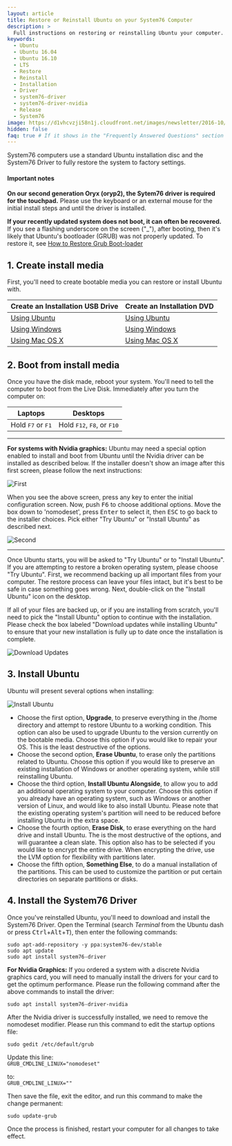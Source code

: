 ```yaml
---
layout: article
title: Restore or Reinstall Ubuntu on your System76 Computer
description: >
  Full instructions on restoring or reinstalling Ubuntu your computer.
keywords:
  - Ubuntu
  - Ubuntu 16.04
  - Ubuntu 16.10
  - LTS
  - Restore
  - Reinstall
  - Installation
  - Driver
  - system76-driver
  - system76-driver-nvidia
  - Release
  - System76
image: https://d1vhcvzji58n1j.cloudfront.net/images/newsletter/2016-10/16-c1f27f8de8.10.jpg
hidden: false
faq: true # If it shows in the "Frequently Answered Questions" section
---
```


System76 computers use a standard Ubuntu installation disc and the System76 Driver to fully restore the system to factory settings.

#### Important notes

**On our second generation Oryx (oryp2), the Sytem76 driver is required for the touchpad.**  Please use the keyboard or an external mouse for the initial install steps and until the driver is installed.

**If your recently updated system does not boot, it can often be recovered.**  If you see a flashing underscore on the screen ("\_"), after booting, then it's likely that Ubuntu's bootloader (GRUB) was not properly updated.  To restore it, see [How to Restore Grub Boot-loader](http://docs.system76.com/articles/grub)


## 1. Create install media

First, you'll need to create bootable media you can restore or install Ubuntu with.

Create an Installation USB Drive  | Create an Installation DVD
--------------------------------- | ---------------------------
[Using Ubuntu](http://www.ubuntu.com/download/desktop/create-a-usb-stick-on-ubuntu) | [Using Ubuntu](http://www.ubuntu.com/download/desktop/burn-a-dvd-on-ubuntu)
[Using Windows](http://www.ubuntu.com/download/desktop/create-a-usb-stick-on-windows) | [Using Windows](http://www.ubuntu.com/download/desktop/burn-a-dvd-on-windows)
[Using Mac OS X](http://www.ubuntu.com/download/desktop/create-a-usb-stick-on-mac-osx) | [Using Mac OS X](http://www.ubuntu.com/download/desktop/burn-a-dvd-on-mac-osx)


## 2. Boot from install media

Once you have the disk made, reboot your system.  You'll need to tell the computer to boot from the Live Disk.  Immediately after you turn the computer on:

Laptops                             | Desktops
----------------------------------- | ------------------------------------
Hold <kbd>F7</kbd> or <kbd>F1</kbd> | Hold <kbd>F12</kbd>, <kbd>F8</kbd>, or <kbd>F10</kbd>

---

**For systems with Nvidia graphics:** Ubuntu may need a special option enabled to install and boot from Ubuntu until the Nvidia driver can be installed as described below.  If the installer doesn't show an image after this first screen, please follow the next instructions:

![First](/images/restore/first.png)

When you see the above screen, press any key to enter the initial configuration screen.  Now, push <kbd>F6</kbd> to choose additional options.  Move the box down to 'nomodeset', press <kbd>Enter</kbd> to select it, then <kbd>ESC</kbd> to go back to the installer choices.  Pick either "Try Ubuntu" or "Install Ubuntu" as described next.

![Second](/images/restore/second.png)

---

Once Ubuntu starts, you will be asked to "Try Ubuntu" or to "Install Ubuntu".  If you are attempting to restore a broken operating system, please choose "Try Ubuntu".  First, we recommend backing up all important files from your computer.  The restore process can leave your files intact, but it's best to be safe in case something goes wrong.  Next, double-click on the "Install Ubuntu" icon on the desktop.

If all of your files are backed up, or if you are installing from scratch, you'll need to pick the "Install Ubuntu" option to continue with the installation.  Please check the box labeled "Download updates while installing Ubuntu" to ensure that your new installation is fully up to date once the installation is complete.

![Download Updates](/images/restore/updates.png)


## 3. Install Ubuntu

Ubuntu will present several options when installing:

![Install Ubuntu](/images/restore/install.png)

- Choose the first option, **Upgrade**, to preserve everything in the /home directory and attempt to restore Ubuntu to a working condition.  This option can also be used to upgrade Ubuntu to the version currently on the bootable media.  Choose this option if you would like to repair your OS.  This is the least destructive of the options.
- Choose the second option, **Erase Ubuntu**, to erase only the partitions related to Ubuntu.  Choose this option if you would like to preserve an existing installation of Windows or another operating system, while still reinstalling Ubuntu.
- Choose the third option, **Install Ubuntu Alongside**, to allow you to add an additional operating system to your computer.  Choose this option if you already have an operating system, such as Windows or another version of Linux, and would like to also install Ubuntu.  Please note that the existing operating system's partition will need to be reduced before installing Ubuntu in the extra space.
- Choose the fourth option, **Erase Disk**, to erase everything on the hard drive and install Ubuntu.  The is the most destructive of the options, and will guarantee a clean slate.  This option also has to be selected if you would like to encrypt the entire drive.  When encrypting the drive, use the LVM option for flexibility with partitions later.
- Choose the fifth option, **Something Else**, to do a manual installation of the partitions.  This can be used to customize the partition or put certain directories on separate partitions or disks.


## 4. Install the System76 Driver

Once you've reinstalled Ubuntu, you'll need to download and install the System76 Driver.  Open the Terminal (search _Terminal_ from the Ubuntu dash or press <kbd>Ctrl</kbd>+<kbd>Alt</kbd>+<kbd>T</kbd>), then enter the following commands:

```
sudo apt-add-repository -y ppa:system76-dev/stable
sudo apt update
sudo apt install system76-driver
```

**For Nvidia Graphics:** If you ordered a system with a discrete Nvidia graphics card, you will need to manually install the drivers for your card to get the optimum performance.  Please run the following command after the above commands to install the driver:

```
sudo apt install system76-driver-nvidia
```

After the Nvidia driver is successfully installed, we need to remove the nomodeset modifier.  Please run this command to edit the startup options file:

`sudo gedit /etc/default/grub`

Update this line:<br/>
`GRUB_CMDLINE_LINUX="nomodeset"`

to:<br/>
`GRUB_CMDLINE_LINUX=""`

Then save the file, exit the editor, and run this command to make the change permanent:  

`sudo update-grub`


Once the process is finished, restart your computer for all changes to take effect.
